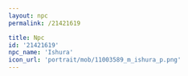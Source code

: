 ```yaml
---
layout: npc
permalink: /21421619

title: Npc
id: '21421619'
npc_name: 'Ishura'
icon_url: 'portrait/mob/11003589_m_ishura_p.png'
---
```

